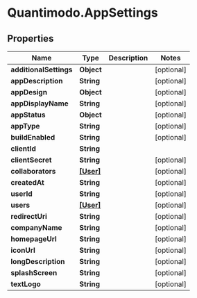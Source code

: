 # Quantimodo.AppSettings

## Properties
Name | Type | Description | Notes
------------ | ------------- | ------------- | -------------
**additionalSettings** | **Object** |  | [optional] 
**appDescription** | **String** |  | [optional] 
**appDesign** | **Object** |  | [optional] 
**appDisplayName** | **String** |  | [optional] 
**appStatus** | **Object** |  | [optional] 
**appType** | **String** |  | [optional] 
**buildEnabled** | **String** |  | [optional] 
**clientId** | **String** |  | 
**clientSecret** | **String** |  | [optional] 
**collaborators** | [**[User]**](User.md) |  | [optional] 
**createdAt** | **String** |  | [optional] 
**userId** | **String** |  | [optional] 
**users** | [**[User]**](User.md) |  | [optional] 
**redirectUri** | **String** |  | [optional] 
**companyName** | **String** |  | [optional] 
**homepageUrl** | **String** |  | [optional] 
**iconUrl** | **String** |  | [optional] 
**longDescription** | **String** |  | [optional] 
**splashScreen** | **String** |  | [optional] 
**textLogo** | **String** |  | [optional] 


